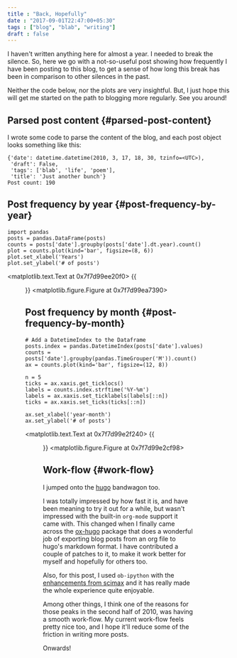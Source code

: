 ```yaml
---
title : "Back, Hopefully"
date : "2017-09-01T22:47:00+05:30"
tags : ["blog", "blab", "writing"]
draft : false
---
```


I haven't written anything here for almost a year. I needed to break the
silence. So, here we go with a not-so-useful post showing how frequently I have
been posting to this blog, to get a sense of how long this break has been in
comparison to other silences in the past.

Neither the code below, nor the plots are very insightful. But, I just hope this
will get me started on the path to blogging more regularly. See you around!


## Parsed post content {#parsed-post-content}

I wrote some code to parse the content of the blog, and each post object looks
something like this:

```text
{'date': datetime.datetime(2010, 3, 17, 18, 30, tzinfo=<UTC>),
 'draft': False,
 'tags': ['blab', 'life', 'poem'],
 'title': 'Just another bunch'}
Post count: 190
```


## Post frequency by year {#post-frequency-by-year}

```ipython
import pandas
posts = pandas.DataFrame(posts)
counts = posts['date'].groupby(posts['date'].dt.year).count()
plot = counts.plot(kind='bar', figsize=(8, 6))
plot.set_xlabel('Years')
plot.set_ylabel('# of posts')
```

<matplotlib.text.Text at 0x7f7d99ee20f0>
{{<figure src="/images/ob-ipython-64158e1b9b5ccddff8534006a256c5b3.png">}}
<matplotlib.figure.Figure at 0x7f7d99ea7390>


## Post frequency by month {#post-frequency-by-month}

```ipython
# Add a DatetimeIndex to the Dataframe
posts.index = pandas.DatetimeIndex(posts['date'].values)
counts = posts['date'].groupby(pandas.TimeGrouper('M')).count()
ax = counts.plot(kind='bar', figsize=(12, 8))

n = 5
ticks = ax.xaxis.get_ticklocs()
labels = counts.index.strftime('%Y-%m')
labels = ax.xaxis.set_ticklabels(labels[::n])
ticks = ax.xaxis.set_ticks(ticks[::n])

ax.set_xlabel('year-month')
ax.set_ylabel('# of posts')
```

<matplotlib.text.Text at 0x7f7d99e2f240>
{{<figure src="/images/ob-ipython-bf5d9e24f4f23986583d3023df42c707.png">}}
<matplotlib.figure.Figure at 0x7f7d99e2cf98>


## Work-flow {#work-flow}

I jumped onto the [hugo](https://gohugo.io) bandwagon too.

I was totally impressed by how fast it is, and have been meaning to try it out
for a while, but wasn't impressed with the built-in `org-mode` support it came
with. This changed when I finally came across the [ox-hugo](https://github.com/kaushalmodi/ox-hugo) package that does a
wonderful job of exporting blog posts from an org file to hugo's markdown
format. I have contributed a couple of patches to it, to make it work better for
myself and hopefully for others too.

Also, for this post, I used `ob-ipython` with the [enhancements from scimax](http://kitchingroup.cheme.cmu.edu/blog/2017/01/29/ob-ipython-and-inline-figures-in-org-mode/) and
it has really made the whole experience quite enjoyable.

Among other things, I think one of the reasons for those peaks in the second
half of 2010, was having a smooth work-flow. My current work-flow feels pretty
nice too, and I hope it'll reduce some of the friction in writing more posts.

Onwards!
